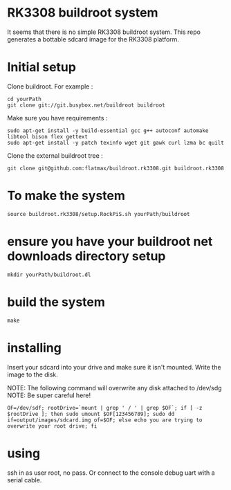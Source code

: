 # RK3308 buildroot system

It seems that there is no simple RK3308 buildroot system.
This repo generates a bottable sdcard image for the RK3308 platform.

# Initial setup

Clone buildroot. For example :

```
cd yourPath
git clone git://git.busybox.net/buildroot buildroot
```

Make sure you have requirements :
```
sudo apt-get install -y build-essential gcc g++ autoconf automake libtool bison flex gettext
sudo apt-get install -y patch texinfo wget git gawk curl lzma bc quilt
```

Clone the external buildroot tree :
```
git clone git@github.com:flatmax/buildroot.rk3308.git buildroot.rk3308
```

# To make the system

```
source buildroot.rk3308/setup.RockPiS.sh yourPath/buildroot
```

# ensure you have your buildroot net downloads directory setup

```
mkdir yourPath/buildroot.dl
```

# build the system

```
make
```

# installing

Insert your sdcard into your drive and make sure it isn't mounted. Write the image to the disk.

NOTE: The following command will overwrite any disk attached to /dev/sdg
NOTE: Be super careful here!

```
OF=/dev/sdf; rootDrive=`mount | grep ' / ' | grep $OF`; if [ -z $rootDrive ]; then sudo umount $OF[123456789]; sudo dd if=output/images/sdcard.img of=$OF; else echo you are trying to overwrite your root drive; fi
```

# using

ssh in as user root, no pass. Or connect to the console debug uart with a serial cable.
